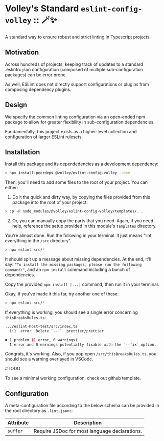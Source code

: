 # Volley's Standard `eslint-config-volley` :: 🪄✨

A standard way to ensure robust and strict linting in Typescript projects.

## Motivation

Across hundreds of projects, keeping track of updates to a standard .eslintrc.json configuration (composed of multiple sub-configuration packages) can be error prone.

As well, ESLint does not directly support configurations or plugins from composing dependency plugins.

## Design

We specify the common linting configuration via an open-ended npm package to allow for greater flexibility in sub-configuration dependencies.

Fundamentally, this project exists as a higher-level collection and configuration of larger ESLint rulesets.

## Installation

Install this package and its dependedencies as a development dependency:

```sh
> npx install-peerdeps @volley/eslint-config-volley --dev
```

Then, you'll need to add some files to the root of your project. You can either:

1. Do it the quick and dirty way, by copying the files provided from this package into the root of your project:

```sh
> cp -R node_modules/@volley/eslint-config-volley/templates/. .
```

2. Or, you can manually copy the parts that you need. Again, if you need help, reference the setup provided in this module's `templates` directory.

You're almost done. Run the following in your terminal. It just means "lint everything in the `/src` directory".

```sh
> npx eslint src/*
```

It should spit up a message about missing dependencies. At the end, it'll say: `"To install the missing packages, please run the following command:"`, and an `npm install` command including a bunch of dependencies.

Copy the provided `npm install [...]` command, then run it in your terminal.

Okay, if you've made it this far, try another one of these:

```sh
> npx eslint src/*
```

If everything is working, you should see a single error concerning `thisBreaksRules.ts`:

```sh
.../eslint-host-test/src/index.ts
  1:1  error  Delete `···`  prettier/prettier

✖ 1 problem (1 error, 0 warnings)
  1 error and 0 warnings potentially fixable with the `--fix` option.
```

Congrats, it's working. Also, if you pop open `/src/thisBreaksRules.ts`, you should see a warning overlayed in VSCode.


#TODO 

To see a minimal working configuration, check out github template.

## Configuration

A meta-configuration file according to the below schema can be provided in the root directory as `.lint.jsonc`:

| Attribute | Description |
| --- | --- |
| `suffer` | Require JSDoc for most language declarations. |
